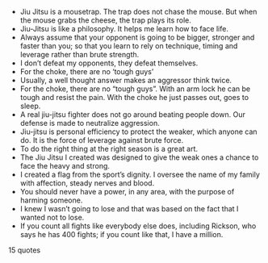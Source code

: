  - Jiu Jitsu is a mousetrap. The trap does not chase the mouse. But when the mouse grabs the cheese, the trap plays its role.
 - Jiu-Jitsu is like a philosophy. It helps me learn how to face life.
 - Always assume that your opponent is going to be bigger, stronger and faster than you; so that you learn to rely on technique, timing and leverage rather than brute strength.
 - I don’t defeat my opponents, they defeat themselves.
 - For the choke, there are no ‘tough guys’
 - Usually, a well thought answer makes an aggressor think twice.
 - For the choke, there are no “tough guys”. With an arm lock he can be tough and resist the pain. With the choke he just passes out, goes to sleep.
 - A real jiu-jitsu fighter does not go around beating people down. Our defense is made to neutralize aggression.
 - Jiu-jitsu is personal efficiency to protect the weaker, which anyone can do. It is the force of leverage against brute force.
 - To do the right thing at the right season is a great art.
 - The Jiu Jitsu I created was designed to give the weak ones a chance to face the heavy and strong.
 - I created a flag from the sport’s dignity. I oversee the name of my family with affection, steady nerves and blood.
 - You should never have a power, in any area, with the purpose of harming someone.
 - I knew I wasn’t going to lose and that was based on the fact that I wanted not to lose.
 - If you count all fights like everybody else does, including Rickson, who says he has 400 fights; if you count like that, I have a million.

15 quotes